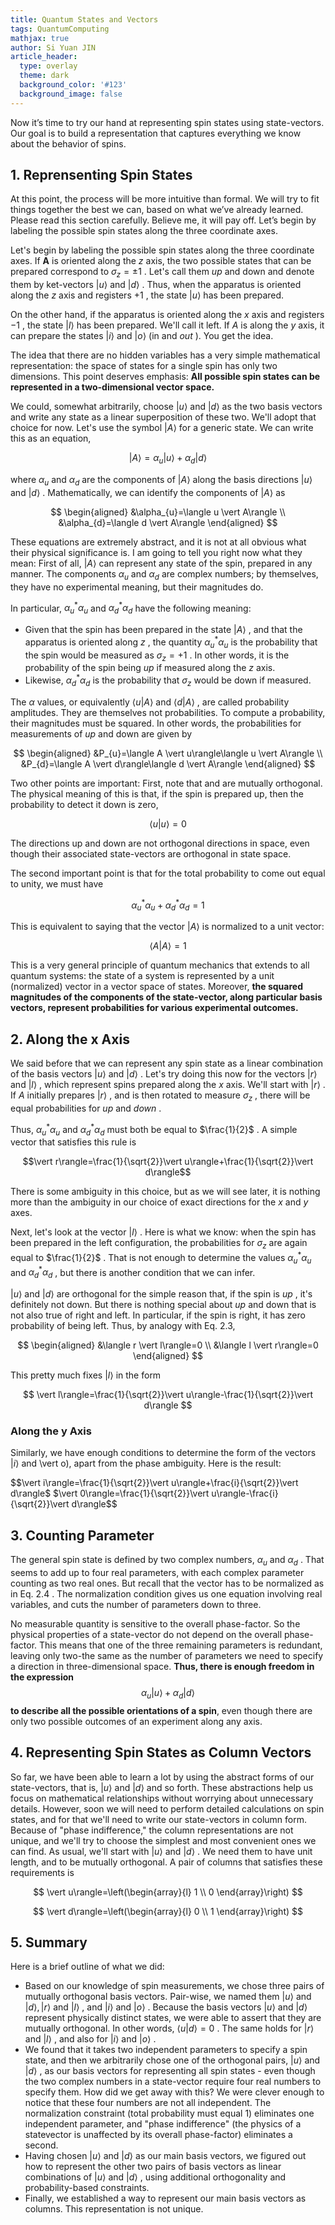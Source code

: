 ```yaml
---
title: Quantum States and Vectors
tags: QuantumComputing
mathjax: true
author: Si Yuan JIN
article_header:
  type: overlay
  theme: dark
  background_color: '#123'
  background_image: false
---
```

Now it’s time to try our hand at representing spin states using state-vectors. Our goal is to build a representation that captures everything we know about the behavior of spins. 

## 1. Reprensenting Spin States
At this point, the process will be more intuitive than formal. We will try to fit things together the best we can, based on what we’ve already learned. Please read this section carefully. Believe me, it will pay off. Let’s begin by labeling the possible spin states along the three coordinate axes.


Let's begin by labeling the possible spin states along the three coordinate axes. If $\boldsymbol{A}$ is oriented along the $z$ axis, the two possible states that can be prepared correspond to $\sigma_{z}=\pm 1$ . Let's call them $u p$ and down and denote them by ket-vectors $\vert u\rangle$ and $\vert d\rangle$ . Thus, when the apparatus is oriented along the $z$ axis and registers $+1$ , the state $\vert u\rangle$ has been prepared.

On the other hand, if the apparatus is oriented along the $x$ axis and registers $-1$ , the state $\vert l\rangle$ has been prepared. We'll call it left. If $A$ is along the $y$ axis, it can prepare the states $\vert i\rangle$ and $\vert o\rangle$ (in and $o u t$ ). You get the idea.

The idea that there are no hidden variables has a very simple mathematical representation: the space of states for a single spin has only two dimensions. This point deserves emphasis:
**All possible spin states can be represented in a two-dimensional vector space.**

We could, somewhat arbitrarily, choose $\vert u\rangle$ and $\vert d\rangle$ as the two basis vectors and write any state as a linear superposition of these two. We'll adopt that choice for now. Let's use the symbol $\vert A\rangle$ for a generic state. We can write this as an equation,

$$
\vert A\rangle=\alpha_{u}\vert u\rangle+\alpha_{d}\vert d\rangle
$$

where $\alpha_{u}$ and $\alpha_{d}$ are the components of $\vert A\rangle$ along the basis directions $\vert u\rangle$
and $\vert d\rangle$ . Mathematically, we can identify the components of $\vert A\rangle$ as

$$
\begin{aligned}
&\alpha_{u}=\langle u \vert A\rangle \\
&\alpha_{d}=\langle d \vert A\rangle
\end{aligned}
$$

These equations are extremely abstract, and it is not at all obvious what their physical significance is. I am going to tell you right now what they mean: First of all, $\vert A\rangle$ can represent any state of the spin, prepared in any manner. The components $\alpha_{u}$ and $\alpha_{d}$ are complex numbers; by themselves, they have no experimental meaning, but their magnitudes do. 

In particular, 
$\alpha_{u}^{*}\alpha_{u}$ and 
$\alpha_{d}^{*}\alpha_{d}$ 
have the following meaning:

- Given that the spin has been prepared in the state $\vert A\rangle$ , and that the apparatus is oriented along $z$ , the quantity $\alpha_{u}^{*}\alpha_{u}$ is the probability that the spin would be measured as $\sigma_{z}=+1$ . In other words, it is the probability of the spin being $u p$ if measured along the $z$ axis.
- Likewise, $\alpha_{d}^{*} \alpha_{d}$ is the probability that $\sigma_{z}$ would be down if measured.

The $\alpha$ values, or equivalently $\langle u \vert A\rangle$ and $\langle d \vert A\rangle$ , are called probability amplitudes. They are themselves not probabilities. To compute a probability, their magnitudes must be squared. In other words, the probabilities for measurements of $u p$ and down are given by

$$
\begin{aligned}
&P_{u}=\langle A \vert u\rangle\langle u \vert A\rangle \\
&P_{d}=\langle A \vert d\rangle\langle d \vert A\rangle
\end{aligned}
$$

Two other points are important: First, note that and are mutually orthogonal. The physical meaning of this is that, if the spin is prepared up, then the probability to detect it down is zero,

$$\langle u  \vert u\rangle=0$$

The directions up and down are not orthogonal directions in space, even though their associated state-vectors are orthogonal in state space.

The second important point is that for the total probability to come out equal to unity, we must have

$$
\alpha_{u}^{*} \alpha_{u}+\alpha_{d}^{*} \alpha_{d}=1
$$

This is equivalent to saying that the vector $\vert A\rangle$ is normalized to a unit vector:

$$
\langle A \vert A\rangle=1
$$

This is a very general principle of quantum mechanics that extends to all quantum systems: the state of a system is represented by a unit (normalized) vector in a vector space of states. Moreover, **the squared magnitudes of the components of the state-vector, along particular basis vectors, represent probabilities for various experimental outcomes.**

## 2. Along the x Axis
We said before that we can represent any spin state as a linear combination of the basis vectors $\vert u\rangle$ and $\vert d\rangle$ . Let's try doing this now for the vectors $\vert r\rangle$ and $\vert l\rangle$ , which represent spins prepared along the $x$ axis. We'll start with $\vert r\rangle$ . If $A$ initially prepares $\vert r\rangle$ , and is then rotated to measure $\sigma_{z}$ , there will be equal probabilities for $u p$ and $down$ . 

Thus, $\alpha_{u}^{*}\alpha_{u}$ and 
$\alpha_{d}^{*}\alpha_{d}$ must both be equal to 
$\frac{1}{2}$ . 
A simple vector that satisfies this rule is

$$\vert r\rangle=\frac{1}{\sqrt{2}}\vert u\rangle+\frac{1}{\sqrt{2}}\vert d\rangle$$

There is some ambiguity in this choice, but as we will see later, it is nothing more than the ambiguity in our choice of exact directions for the $x$ and $y$ axes.

Next, let's look at the vector $\vert l\rangle$ . Here is what we know: when the spin has been prepared in the left configuration, the probabilities for $\sigma_{z}$ are again equal to $\frac{1}{2}$ . That is not enough to determine the values 
$\alpha_{u}^{*} \alpha_{u}$ and 
$\alpha_{d}^{*} \alpha_{d}$ , but there is another condition that we can infer. 

$\vert u\rangle$ and $\vert d\rangle$ are orthogonal for the simple reason that, if the spin is $u p$ , it's definitely not down. But there is nothing special about $u p$ and down that is not also true of right and left. In particular, if the spin is right, it has zero probability of being left. Thus, by analogy with Eq. 2.3,

$$
\begin{aligned}
&\langle r \vert l\rangle=0 \\
&\langle l \vert r\rangle=0
\end{aligned}
$$

This pretty much fixes $\vert l\rangle$ in the form

$$
\vert l\rangle=\frac{1}{\sqrt{2}}\vert u\rangle-\frac{1}{\sqrt{2}}\vert d\rangle
$$

### Along the y Axis

Similarly, we have enough conditions to determine the form of the vectors $\vert i\rangle$ and \vert o), apart from the phase ambiguity. Here is the result:

$$\vert i\rangle=\frac{1}{\sqrt{2}}\vert u\rangle+\frac{i}{\sqrt{2}}\vert d\rangle$ $\vert 0\rangle=\frac{1}{\sqrt{2}}\vert u\rangle-\frac{i}{\sqrt{2}}\vert d\rangle$$

## 3. Counting Parameter
The general spin state is defined by two complex numbers, $\alpha_{u}$ and $\alpha_{d}$ . That seems
to add up to four real parameters, with each complex parameter counting as two real ones. But recall that the vector has to be normalized as in Eq. $2.4$ . The normalization condition gives us one equation involving real variables, and cuts the number of parameters down to three.

No measurable quantity is sensitive to the overall phase-factor. So the physical properties of a state-vector do not depend on the overall phase-factor. This means that one of the three remaining parameters is redundant, leaving only two-the same as the number of parameters we need to specify a direction in three-dimensional space. **Thus, there is enough freedom in the expression**
$$
\alpha_{u}\vert u\rangle+\alpha_{d}\vert d\rangle
$$
**to describe all the possible orientations of a spin**, even though there are only two possible outcomes of an experiment along any axis.

## 4. Representing Spin States as Column Vectors

So far, we have been able to learn a lot by using the abstract forms of our state-vectors, that is, $\vert u\rangle$ and $\vert d\rangle$ and so forth. These abstractions help us focus on mathematical relationships without worrying about unnecessary details. However, soon we will need to perform detailed calculations on spin states, and for that we'll need to write our state-vectors in column form. Because of "phase indifference," the column representations are not unique, and we'll try to choose the simplest and most convenient ones we can find.
As usual, we'll start with $\vert u\rangle$ and $\vert d\rangle$ . We need them to have unit length, and to be mutually orthogonal. A pair of columns that satisfies these requirements is

$$
\vert u\rangle=\left(\begin{array}{l}
1 \\
0
\end{array}\right)
$$

$$
\vert d\rangle=\left(\begin{array}{l}
0 \\
1
\end{array}\right)
$$

## 5. Summary
Here is a brief outline of what we did:
- Based on our knowledge of spin measurements, we chose three pairs of mutually orthogonal basis vectors. Pair-wise, we named them $\vert u\rangle$ and $\vert d\rangle,\vert r\rangle$ and $\vert l\rangle$ , and $\vert i\rangle$ and $\vert o\rangle$ . Because the basis vectors $\vert u\rangle$ and $\vert d\rangle$ represent physically distinct states, we were able to assert that they are mutually orthogonal. In other words, $\langle u \vert d\rangle=0$ . The same holds for $\vert r\rangle$ and $\vert l\rangle$ , and also for $\vert i\rangle$ and $\vert o\rangle$ .
- We found that it takes two independent parameters to specify a spin state, and then we arbitrarily chose one of the orthogonal pairs, $\vert u\rangle$ and $\vert d\rangle$ , as our basis vectors for representing all spin states - even though the two complex numbers in a state-vector require four real numbers to specify them. How did we get away with this? We were clever enough to notice that these four numbers are not all independent. The normalization constraint (total probability must equal 1) eliminates one independent parameter, and "phase indifference" (the physics of a statevector is unaffected by its overall phase-factor) eliminates a second.
- Having chosen $\vert u\rangle$ and $\vert d\rangle$ as our main basis vectors, we figured out how to represent the other two pairs of basis vectors as linear combinations of $\vert u\rangle$ and $\vert d\rangle$ , using additional orthogonality and probability-based constraints.
- Finally, we established a way to represent our main basis vectors as columns. This representation is not unique. 
